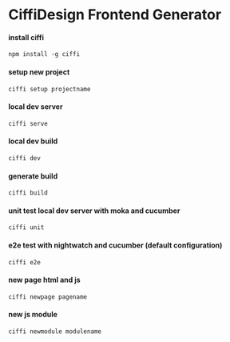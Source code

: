 # CiffiDesign Frontend Generator #

#### install ciffi
```
npm install -g ciffi
```
#### setup new project
```
ciffi setup projectname
```
#### local dev server
```
ciffi serve
```
#### local dev build
```
ciffi dev
```
#### generate build
```
ciffi build
```
#### unit test local dev server with moka and cucumber
```
ciffi unit
```
#### e2e test with nightwatch and cucumber (default configuration)
```
ciffi e2e
```
#### new page html and js
```
ciffi newpage pagename
```
#### new js module
```
ciffi newmodule modulename
```